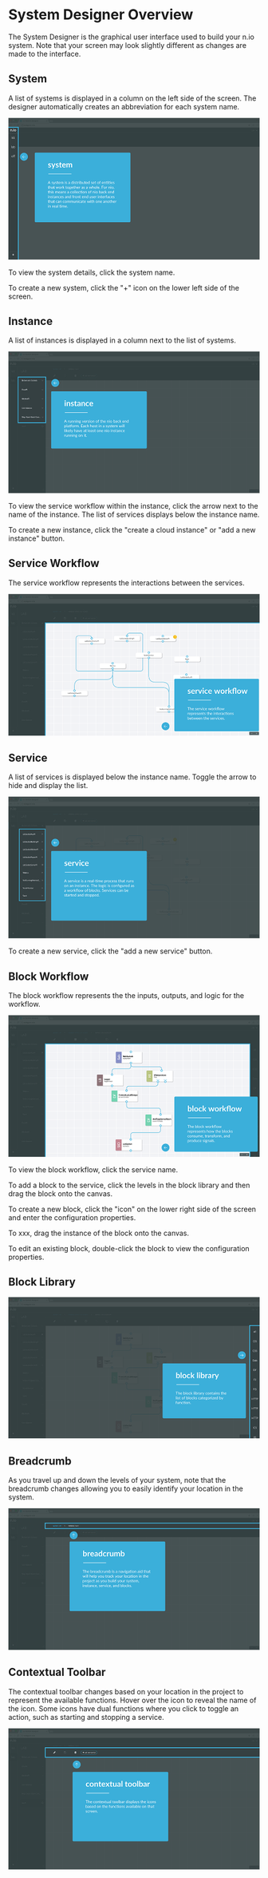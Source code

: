 # System Designer Overview

The System Designer is the graphical user interface used to build your n.io system. Note that your screen may look slightly different as changes are made to the interface.

## System

A list of systems is displayed in a column on the left side of the screen. The designer automatically creates an abbreviation for each system name.



![](/docs/img/vg-system.png)



To view the system details, click the system name.

To create a new system, click the "+" icon on the lower left side of the screen.

## Instance

A list of instances is displayed in a column next to the list of systems.



![](/docs/img/vg-instance.png)





To view the service workflow within the instance, click the arrow next to the name of the instance. The list of services displays  below the instance name.

To create a new instance, click the "create a cloud instance" or "add a new instance" button.

## Service Workflow

The service workflow represents the interactions between the services.



![](/docs/img/vg-service-workflow.png)



## Service

A list of services is displayed below the instance name. Toggle the arrow to hide and display the list.



![](/docs/img/vg-service.png)





To create a new service, click the "add a new service" button.

## Block Workflow

The block workflow represents the the inputs, outputs, and logic for the workflow.



![](/docs/img/vg-block-workflow.png)



To view the block workflow, click the service name.

To add a block to the service, click the levels in the block library and then drag the block onto the canvas.

To create a new block, click the "icon" on the lower right side of the screen and enter the configuration properties.

To xxx, drag the instance of the block onto the canvas.

To edit an existing block, double-click the block to view the configuration properties.



## Block Library



![](/docs/img/vg-block-library.png)





## Breadcrumb

As you travel up and down the levels of your system, note that the breadcrumb changes allowing you to easily identify your location in the system.



![](/docs/img/vg-breadcrumb.png)



## Contextual Toolbar

The contextual toolbar changes based on your location in the project to represent the available functions. Hover over the icon to reveal the name of the icon. Some icons have dual functions where you click to toggle an action, such as starting and stopping a service.

![](/docs/img/vg-contextual-toolbar.png)







